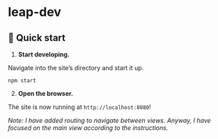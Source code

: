 # leap-dev
## 🚀 Quick start

1. **Start developing.**

Navigate into the site’s directory and start it up.

`npm start`

2. **Open the browser.**

The site is now running at `http://localhost:8080`!

_Note: I have added routing to navigate between views. Anyway, I have focused on the main view according to the instructions._

